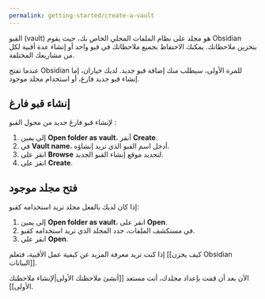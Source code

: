 ```yaml
---
permalink: getting-started/create-a-vault
---
```


القبو (vault) هو مجلد على نظام الملفات المحلي الخاص بك، حيث يقوم Obsidian بتخزين ملاحظاتك. يمكنك الاحتفاظ بجميع ملاحظاتك في قبو واحد أو إنشاء عدة أقبية لكل من مشاريعك المختلفة.

عندما تفتح Obsidian للمرة الأولى، سيطلب منك إضافة قبو جديد. لديك خياران، إما إنشاء قبو جديد فارغ، أو استخدام مجلد موجود.

## إنشاء قبو فارغ

لإنشاء قبو فارغ جديد من محول القبو :

1. إلى يمين **Open folder as vault**، أنقر **Create**.
2. في **Vault name**، أدخل اسم القبو الذي تريد إنشاؤه.
3. انقر على **Browse** لتحديد موقع إنشاء القبو الجديد.
4. انقر على **Create**.

## فتح مجلد موجود

إذا كان لديك بالفعل مجلد تريد استخدامه كقبو:

1. إلى يمين **Open folder as vault**، انقر على **Open**.
2. في مستكشف الملفات، حدد المجلد الذي تريد استخدامه كقبو.
3. انقر على **Open**.

إذا كنت تريد معرفة المزيد عن كيفية عمل الأقبية، فتعلم [[كيف يخزن Obsidian البيانات]].

الآن بعد أن قمت بإعداد مجلدك، أنت مستعد [[أنشئ ملاحظتك الأولى|لإنشاء ملاحظتك الأولى]].
